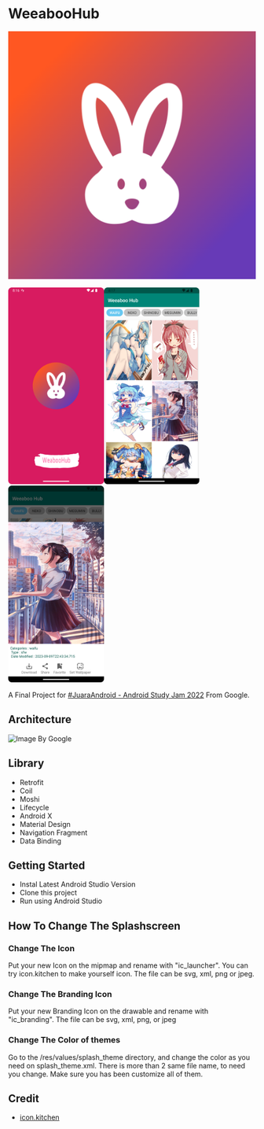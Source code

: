WeeabooHub
===========
![WeabooHub](./assets/icon_app.png)

<img src="./assets/weaboohub1.png" height="400px" alt="SplashScreen WeabooHub" /><img src="./assets/weaboohub2.png" height="400px" alt="HomeScreen WeabooHub" /><img src="./assets/weaboohub3.png" height="400px" alt="DetailScreen WeabooHub" />

A Final Project
for [#JuaraAndroid - Android Study Jam 2022](https://rsvp.withgoogle.com/events/juara-android-22)
From Google.


Architecture
----------------
![Image By Google](https://developer.android.com/codelabs/basic-android-kotlin-training-getting-data-internet/img/d5a05ab8fd5ff011.png)

Library
--------

- Retrofit
- Coil
- Moshi
- Lifecycle
- Android X
- Material Design
- Navigation Fragment
- Data Binding

Getting Started
-------------------

- Instal Latest Android Studio Version
- Clone this project
- Run using Android Studio

## How To Change The Splashscreen

### Change The Icon

Put your new Icon on the mipmap and rename with "ic_launcher". You can try icon.kitchen to make
yourself icon.
The file can be svg, xml, png or jpeg.

### Change The Branding Icon

Put your new Branding Icon on the drawable and rename with "ic_branding". The file can be svg, xml,
png, or jpeg

### Change The Color of themes

Go to the /res/values/splash_theme directory, and change the color as you need on splash_theme.xml.
There is more than 2 same file name,
to need you change. Make sure you has been customize all of them.


Credit
------
- [icon.kitchen](https://icon.kitchen)